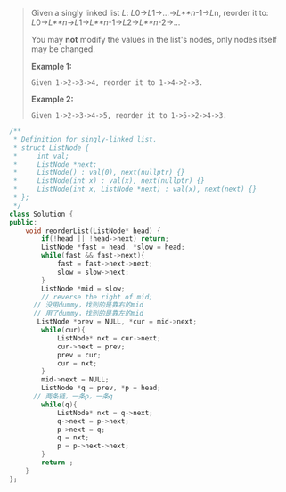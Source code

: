 > Given a singly linked list *L*: *L*0→*L*1→…→*L**n*-1→*L*n,
> reorder it to: *L*0→*L**n*→*L*1→*L**n*-1→*L*2→*L**n*-2→…
>
> You may **not** modify the values in the list's nodes, only nodes itself may be changed.
>
> **Example 1:**
>
> ```
> Given 1->2->3->4, reorder it to 1->4->2->3.
> ```
>
> **Example 2:**
>
> ```
> Given 1->2->3->4->5, reorder it to 1->5->2->4->3.
> ```

```cpp
/**
 * Definition for singly-linked list.
 * struct ListNode {
 *     int val;
 *     ListNode *next;
 *     ListNode() : val(0), next(nullptr) {}
 *     ListNode(int x) : val(x), next(nullptr) {}
 *     ListNode(int x, ListNode *next) : val(x), next(next) {}
 * };
 */
class Solution {
public:
    void reorderList(ListNode* head) {
        if(!head || !head->next) return;
        ListNode *fast = head, *slow = head;
        while(fast && fast->next){
            fast = fast->next->next;
            slow = slow->next;
        }
        ListNode *mid = slow;
        // reverse the right of mid;
      // 没用dummy，找到的是靠右的mid
      // 用了dummy，找到的是靠左的mid
       ListNode *prev = NULL, *cur = mid->next;
        while(cur){
            ListNode* nxt = cur->next;
            cur->next = prev;
            prev = cur;
            cur = nxt;
        }
        mid->next = NULL;
        ListNode *q = prev, *p = head;
      // 两条链，一条p，一条q
        while(q){
            ListNode* nxt = q->next;
            q->next = p->next;
            p->next = q;
            q = nxt;
            p = p->next->next;
        }
        return ;
    }
};
```

